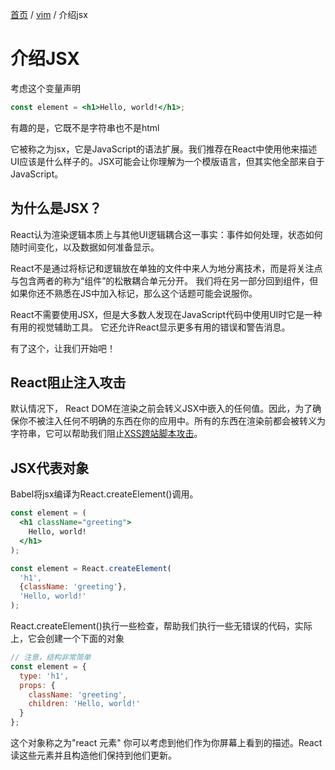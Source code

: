 [首页](https://printjs.github.io/blog) / [vim](https://printjs.github.io/blog/docs/react) / 介绍jsx


# 介绍JSX

考虑这个变量声明
```jsx
const element = <h1>Hello, world!</h1>;
```
有趣的是，它既不是字符串也不是html

它被称之为jsx，它是JavaScript的语法扩展。我们推荐在React中使用他来描述UI应该是什么样子的。JSX可能会让你理解为一个模版语言，但其实他全部来自于JavaScript。

## 为什么是JSX？

React认为渲染逻辑本质上与其他UI逻辑耦合这一事实：事件如何处理，状态如何随时间变化，以及数据如何准备显示。

React不是通过将标记和逻辑放在单独的文件中来人为地分离技术，而是将关注点与包含两者的称为“组件”的松散耦合单元分开。 我们将在另一部分回到组件，但如果你还不熟悉在JS中加入标记，那么这个话题可能会说服你。

React不需要使用JSX，但是大多数人发现在JavaScript代码中使用UI时它是一种有用的视觉辅助工具。 它还允许React显示更多有用的错误和警告消息。

有了这个，让我们开始吧！

## React阻止注入攻击

默认情况下， React DOM在渲染之前会转义JSX中嵌入的任何值。因此，为了确保你不被注入任何不明确的东西在你的应用中。所有的东西在渲染前都会被转义为字符串，它可以帮助我们阻止[XSS跨站脚本攻击](https://en.wikipedia.org/wiki/Cross-site_scripting)。

## JSX代表对象

Babel将jsx编译为React.createElement()调用。

```jsx
const element = (
  <h1 className="greeting">
    Hello, world!
  </h1>
);
```
```jsx
const element = React.createElement(
  'h1',
  {className: 'greeting'},
  'Hello, world!'
);
```

React.createElement()执行一些检查，帮助我们执行一些无错误的代码，实际上，它会创建一个下面的对象
```js
// 注意，结构非常简单
const element = {
  type: 'h1',
  props: {
    className: 'greeting',
    children: 'Hello, world!'
  }
};
```
这个对象称之为"react 元素" 你可以考虑到他们作为你屏幕上看到的描述。React读这些元素并且构造他们保持到他们更新。